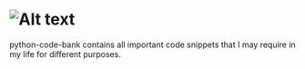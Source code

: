 # ![Alt text](https://www.startertutorials.com/blog/wp-content/uploads/2018/04/python-logo.png)
 python-code-bank
contains all important code snippets that I may require in my life for different purposes.

